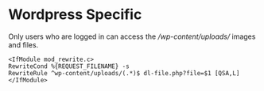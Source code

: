 # Wordpress Specific

Only users who are logged in can access the */wp-content/uploads/* images and files.

```
<IfModule mod_rewrite.c>
RewriteCond %{REQUEST_FILENAME} -s
RewriteRule ^wp-content/uploads/(.*)$ dl-file.php?file=$1 [QSA,L]
</IfModule>
```

